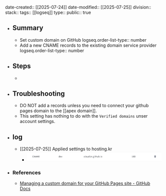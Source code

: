 date-created:: [[2025-07-24]]
date-modified:: [[2025-07-25]] 
division::
stack::
tags:: [[logseq]] 
type::
public:: true

- ## Summary
	- Set custom domain on GitHub
	  logseq.order-list-type:: number
	- Add a new CNAME records to the existing domain service provider
	  logseq.order-list-type:: number
- ## Steps
	-
- ## Troubleshooting
	- DO NOT add a records unless you need to connect your github pages domain to the [[apex domain]].
	- This setting has nothing to do with the `Verified domains` unser account settings.
- ## log
	- [[2025-07-25]] Applied settings to hosting.kr
		- ![image.png](../assets/image_1753423513366_0.png)
- ### References
	- [Managing a custom domain for your GitHub Pages site - GitHub Docs](https://docs.github.com/en/pages/configuring-a-custom-domain-for-your-github-pages-site/managing-a-custom-domain-for-your-github-pages-site#configuring-a-subdomain)